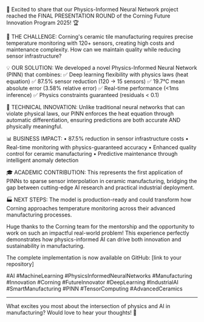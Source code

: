 🚀 Excited to share that our Physics-Informed Neural Network project reached the FINAL PRESENTATION ROUND of the Corning Future Innovation Program 2025! 🏆

🎯 THE CHALLENGE:
Corning's ceramic tile manufacturing requires precise temperature monitoring with 120+ sensors, creating high costs and maintenance complexity. How can we maintain quality while reducing sensor infrastructure?

💡 OUR SOLUTION:
We developed a novel Physics-Informed Neural Network (PINN) that combines:
✅ Deep learning flexibility with physics laws (heat equation)
✅ 87.5% sensor reduction (120 → 15 sensors) 
✅ 19.7°C mean absolute error (3.58% relative error)
✅ Real-time performance (<1ms inference)
✅ Physics constraints guaranteed (residuals < 0.1)

🔬 TECHNICAL INNOVATION:
Unlike traditional neural networks that can violate physical laws, our PINN enforces the heat equation through automatic differentiation, ensuring predictions are both accurate AND physically meaningful.

📊 BUSINESS IMPACT:
• 87.5% reduction in sensor infrastructure costs
• Real-time monitoring with physics-guaranteed accuracy
• Enhanced quality control for ceramic manufacturing
• Predictive maintenance through intelligent anomaly detection

🎓 ACADEMIC CONTRIBUTION:
This represents the first application of PINNs to sparse sensor interpolation in ceramic manufacturing, bridging the gap between cutting-edge AI research and practical industrial deployment.

🏭 NEXT STEPS:
The model is production-ready and could transform how Corning approaches temperature monitoring across their advanced manufacturing processes.

Huge thanks to the Corning team for the mentorship and the opportunity to work on such an impactful real-world problem! This experience perfectly demonstrates how physics-informed AI can drive both innovation and sustainability in manufacturing.

The complete implementation is now available on GitHub: [link to your repository]

#AI #MachineLearning #PhysicsInformedNeuralNetworks #Manufacturing #Innovation #Corning #FutureInnovator #DeepLearning #IndustrialAI #SmartManufacturing #PINN #TensorComputing #AdvancedCeramics

---

What excites you most about the intersection of physics and AI in manufacturing? Would love to hear your thoughts! 💬
